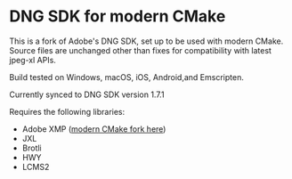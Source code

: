 # DNG SDK for modern CMake

This is a fork of Adobe's DNG SDK, set up to be used with modern CMake.
Source files are unchanged other than fixes for compatibility with latest jpeg-xl APIs.

Build tested on Windows, macOS, iOS, Android,and Emscripten.

Currently synced to DNG SDK version 1.7.1

Requires the following libraries:
- Adobe XMP ([modern CMake fork here](https://github.com/developandfix/xmp))
- JXL
- Brotli
- HWY
- LCMS2
